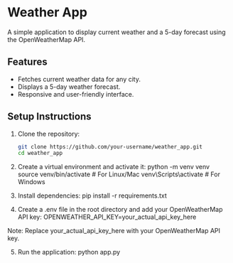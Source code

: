 # Weather App

A simple application to display current weather and a 5-day forecast using the OpenWeatherMap API.

## Features

- Fetches current weather data for any city.
- Displays a 5-day weather forecast.
- Responsive and user-friendly interface.

## Setup Instructions

1. Clone the repository:
   ```bash
   git clone https://github.com/your-username/weather_app.git
   cd weather_app
   ```
2. Create a virtual environment and activate it:
   python -m venv venv
   source venv/bin/activate # For Linux/Mac
   venv\Scripts\activate # For Windows

3. Install dependencies:
   pip install -r requirements.txt

4. Create a .env file in the root directory and add your OpenWeatherMap API key:
   OPENWEATHER_API_KEY=your_actual_api_key_here

Note:
Replace your_actual_api_key_here with your OpenWeatherMap API key.

5. Run the application:
   python app.py
